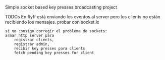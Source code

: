Simple socket based key presses broadcasting project

TODOs
    En flyff está enviando los eventos al server pero los clients no están recibiendo los mensajes. probar con socket.io

    si no consigo corregir el problema de sockets:
    armar http server para 
        registrar clients, 
        registrar admin,
        recibir key presses para clients
        fetch pending key presses for client